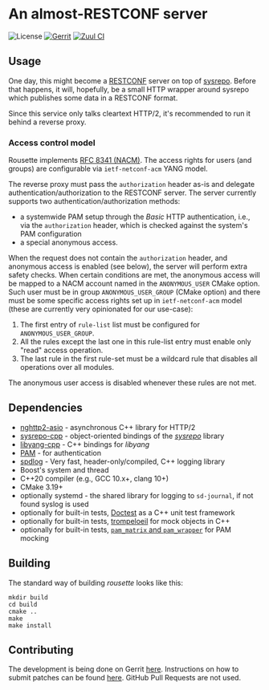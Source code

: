# An almost-RESTCONF server

![License](https://img.shields.io/github/license/cesnet/rousette)
[![Gerrit](https://img.shields.io/badge/patches-via%20Gerrit-blue)](https://gerrit.cesnet.cz/q/project:CzechLight/rousette)
[![Zuul CI](https://img.shields.io/badge/zuul-checked-blue)](https://zuul.gerrit.cesnet.cz/t/public/buildsets?project=CzechLight/rousette)

## Usage

One day, this might become a [RESTCONF](https://www.rfc-editor.org/rfc/rfc8040.html) server on top of [sysrepo](https://www.sysrepo.org/).
Before that happens, it will, hopefully, be a small HTTP wrapper around sysrepo which publishes some data in a RESTCONF format.

Since this service only talks cleartext HTTP/2, it's recommended to run it behind a reverse proxy.

### Access control model

Rousette implements [RFC 8341 (NACM)](https://www.rfc-editor.org/rfc/rfc8341).
The access rights for users (and groups) are configurable via `ietf-netconf-acm` YANG model.

The reverse proxy must pass the `authorization` header as-is and delegate authentication/authorization to the RESTCONF server.
The server currently supports two authentication/authorization methods:

- a systemwide PAM setup through the *Basic* HTTP authentication, i.e., via the `authorization` header, which is checked against the system's PAM configuration
- a special anonymous access.

When the request does not contain the `authorization` header, and anonymous access is enabled (see below), the server will perform extra safety checks.
When certain conditions are met, the anonymous access will be mapped to a NACM account named in the `ANONYMOUS_USER` CMake option.
Such user must be in group `ANONYMOUS_USER_GROUP` (CMake option) and there must be some specific access rights set up in `ietf-netconf-acm` model (these are currently very opinionated for our use-case):

1. The first entry of `rule-list` list must be configured for `ANONYMOUS_USER_GROUP`.
2. All the rules except the last one in this rule-list entry must enable only "read" access operation.
3. The last rule in the first rule-set must be a wildcard rule that disables all operations over all modules.

The anonymous user access is disabled whenever these rules are not met.

## Dependencies

- [nghttp2-asio](https://github.com/nghttp2/nghttp2-asio) - asynchronous C++ library for HTTP/2
- [sysrepo-cpp](https://github.com/sysrepo/sysrepo-cpp) - object-oriented bindings of the [*sysrepo*](https://github.com/sysrepo/sysrepo) library
- [libyang-cpp](https://github.com/CESNET/libyang-cpp) - C++ bindings for *libyang*
- [PAM](http://www.linux-pam.org/) - for authentication
- [spdlog](https://github.com/gabime/spdlog) - Very fast, header-only/compiled, C++ logging library
- Boost's system and thread
- C++20 compiler (e.g., GCC 10.x+, clang 10+)
- CMake 3.19+
- optionally systemd - the shared library for logging to `sd-journal`, if not found syslog is used
- optionally for built-in tests, [Doctest](https://github.com/onqtam/doctest/) as a C++ unit test framework
- optionally for built-in tests, [trompeloeil](https://github.com/rollbear/trompeloeil) for mock objects in C++
- optionally for built-in tests, [`pam_matrix` and `pam_wrapper`](https://cwrap.org/pam_wrapper.html) for PAM mocking

## Building

The standard way of building *rousette* looks like this:
```
mkdir build
cd build
cmake ..
make
make install
```

## Contributing

The development is being done on Gerrit [here](https://gerrit.cesnet.cz/q/project:CzechLight/rousette).
Instructions on how to submit patches can be found [here](https://gerrit.cesnet.cz/Documentation/intro-gerrit-walkthrough-github.html).
GitHub Pull Requests are not used.

